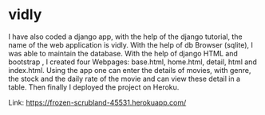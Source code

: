# vidly
I have also coded a django app, with the help of the django tutorial, the name of the web application is vidly.
With the help of db Browser (sqlite), I was able to maintain the database.
With the help of django HTML and bootstrap , I created four Webpages: base.html, home.html, detail, html and index.html.
Using the app one can enter the details of movies, with genre, the stock and the daily rate of the movie and can view these detail in a table.
Then finally I deployed the project on Heroku. 

Link: https://frozen-scrubland-45531.herokuapp.com/
